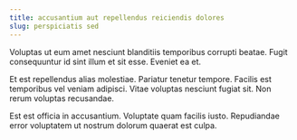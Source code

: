 ```yaml
---
title: accusantium aut repellendus reiciendis dolores
slug: perspiciatis sed
---
```


Voluptas ut eum amet nesciunt blanditiis temporibus corrupti beatae. Fugit consequuntur id sint illum et sit esse. Eveniet ea et.

Et est repellendus alias molestiae. Pariatur tenetur tempore. Facilis est temporibus vel veniam adipisci. Vitae voluptas nesciunt fugiat sit. Non rerum voluptas recusandae.

Est est officia in accusantium. Voluptate quam facilis iusto. Repudiandae error voluptatem ut nostrum dolorum quaerat est culpa.
